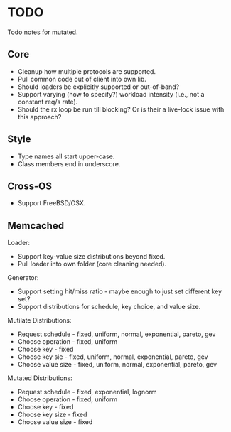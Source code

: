# TODO

Todo notes for mutated.

## Core

* Cleanup how multiple protocols are supported.
* Pull common code out of client into own lib.
* Should loaders be explicitly supported or out-of-band?
* Support varying (how to specify?) workload intensity (i.e., not a constant
  req/s rate).
* Should the rx loop be run till blocking? Or is their a live-lock issue with
  this approach?

## Style

* Type names all start upper-case.
* Class members end in underscore.

## Cross-OS

* Support FreeBSD/OSX.

## Memcached

Loader:
* Support key-value size distributions beyond fixed.
* Pull loader into own folder (core cleaning needed).

Generator:
* Support setting hit/miss ratio - maybe enough to just set different key set?
* Support distributions for schedule, key choice, and value size.

Mutilate Distributions:
* Request schedule  - fixed, uniform, normal, exponential, pareto, gev
* Choose operation  - fixed, uniform
* Choose key        - fixed
* Choose key sie    - fixed, uniform, normal, exponential, pareto, gev
* Choose value size - fixed, uniform, normal, exponential, pareto, gev

Mutated Distributions:
* Request schedule  - fixed, exponential, lognorm
* Choose operation  - fixed, uniform
* Choose key        - fixed
* Choose key size   - fixed
* Choose value size - fixed

